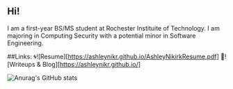 ## Hi!

I am a first-year BS/MS student at Rochester Instituite of Technology. I am majoring in Computing Security with a
potential minor in Software Engineering.

##Links:
🌀![Resume][https://ashleynikr.github.io/AshleyNikirkResume.pdf]
🚀![Writeups & Blog][https://ashleynikr.github.io/]



![Anurag's GitHub stats](https://github-readme-stats.vercel.app/api?username=AshleyNikr&show_icons=true&theme=radical)

